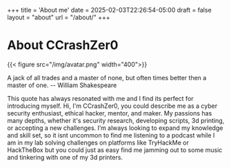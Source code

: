 +++
title = 'About me'
date = 2025-02-03T22:26:54-05:00
draft = false
layout = "about"
url = "/about/"
+++

# About CCrashZer0

{{< figure src="/img/avatar.png" width="400">}} <!--This works... DO NOT CHANGE!-->

A jack of all trades and a master of none, but often times better then a master of one. -- William Shakespeare

This quote has always resonated with me and I find its perfect for introducing myself.
Hi, I'm CCrashZer0, you could describe me as a cyber security enthusiast, ethical hacker, mentor, and maker. My passions has many depths, whether it's security research, developing scripts, 3d printing, or accepting a new challenges.  I’m always looking to expand my knowledge and skill set, so it isnt uncommon to find me listening to a podcast while I am in my lab solving challenges on platforms like TryHackMe or HackTheBox but you could just as easy find me jamming out to some music and tinkering with one of my 3d printers.
